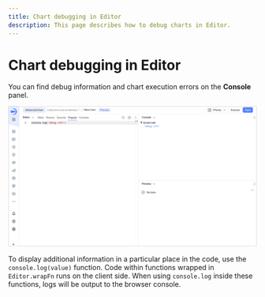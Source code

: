 ```yaml
---
title: Chart debugging in Editor
description: This page describes how to debug charts in Editor.
---
```


# Chart debugging in Editor

You can find debug information and chart execution errors on the **Console** panel.

![image](../../../_assets/datalens/editor/debug-error.png)

To display additional information in a particular place in the code, use the `console.log(value)` function. Code within functions wrapped in `Editor.wrapFn` runs on the client side. When using `console.log` inside these functions, logs will be output to the browser console.
